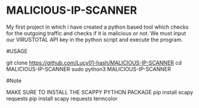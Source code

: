 # MALICIOUS-IP-SCANNER
My first project in which i have created a python based tool which checks for the outgoing traffic and checks if it is malicious or not. We must input our VIRUSTOTAL API key in the python script and execute the program.

#USAGE

git clone https://github.com/Lucy01-hash/MALICIOUS-IP-SCANNER
cd MALICIOUS-IP-SCANNER
sudo python3 MALICIOUS-IP-SCANNER

#Note

MAKE SURE TO INSTALL THE SCAPPY PYTHON PACKAGE
pip install scapy requests
pip install scapy requests termcolor


